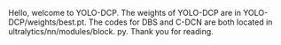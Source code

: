 Hello, welcome to YOLO-DCP. 
The weights of YOLO-DCP are in YOLO-DCP/weights/best.pt.
The codes for DBS and C-DCN are both located in ultralytics/nn/modules/block. py. 
Thank you for reading.
